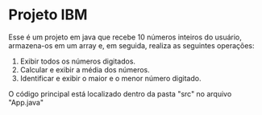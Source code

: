 # Projeto IBM

Esse é um projeto em java que recebe 10 números inteiros do usuário, armazena-os em um array e, em seguida, realiza as seguintes operações:

1. Exibir todos os números digitados.
2. Calcular e exibir a média dos números.
3. Identificar e exibir o maior e o menor número digitado.

O código principal está localizado dentro da pasta "src" no arquivo "App.java"

